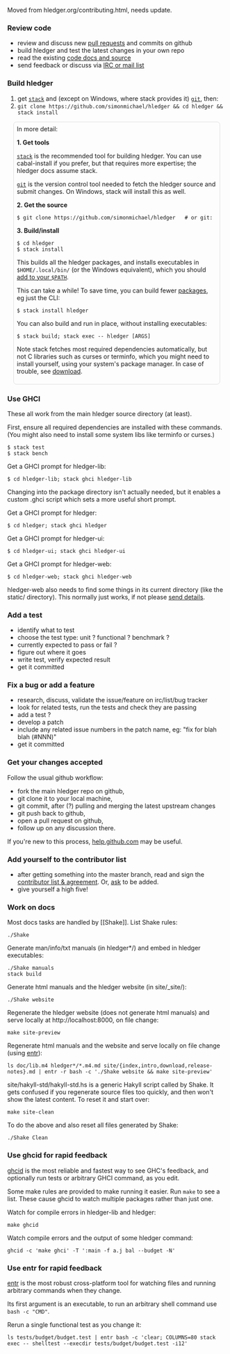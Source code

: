 Moved from hledger.org/contributing.html, needs update.

### Review code

- review and discuss new [pull requests](http://prs.hledger.org) and commits on github
- build hledger and test the latest changes in your own repo
- read the existing [code docs and source](#quick-links)
- send feedback or discuss via [IRC or mail list](/docs.html#helpfeedback)

### Build hledger

1. get [`stack`](/download.html#b) and (except on Windows, where stack provides it) [`git`](http://git-scm.com), then:
2. `git clone https://github.com/simonmichael/hledger && cd hledger && stack install`

<div style="margin-left:1em; margin-right:1em; padding:.5em; border:thin solid #ddd; border-radius:.5em;">
In more detail:

**1. Get tools**

[`stack`](/download.html#b)
is the recommended tool for building hledger.  You can use cabal-install
if you prefer, but that requires more expertise;
the hledger docs assume stack.

[`git`](http://git-scm.com) is the version control tool needed to
fetch the hledger source and submit changes. On Windows, stack will
install this as well.

<!--
While you're installing, here are some optional extra tools:

- `ghcid`: gives real-time feedback as you make code changes, reliable and useful.
- `hasktags`: generates tag files for quick code navigation in editors like Emacs and vi.
- `shelltestrunner`: if you want to run hledger's functional tests.
- [GNU Make](http://www.gnu.org/software/make): if you want to use some convenient [Makefile rules](#make).

```shell
$ stack install ghcid hasktags shelltestrunner
```
-->

**2. Get the source**

```shell
$ git clone https://github.com/simonmichael/hledger   # or git:
```

**3. Build/install**

```shell
$ cd hledger
$ stack install
```

This builds all the hledger packages, and installs executables in
`$HOME/.local/bin/` (or the Windows equivalent), which you should 
[add to your `$PATH`](/download.html#b).

This can take a while!
To save time, you can build fewer [packages](/manual.html#official-add-ons), eg just the CLI:
```shell
$ stack install hledger
```

You can also build and run in place, without installing executables:
```shell
$ stack build; stack exec -- hledger [ARGS]
```

Note stack fetches most required dependencies automatically,
but not C libraries such as curses or terminfo, which you might need
to install yourself, using your system's package manager.
In case of trouble, see [download](/download.html#b).

</div>

### Use GHCI

These all work from the main hledger source directory (at least).

First, ensure all required dependencies are installed with these
commands. (You might also need to install some system libs like
terminfo or curses.)

```shell
$ stack test
$ stack bench
```

Get a GHCI prompt for hledger-lib:
```shell
$ cd hledger-lib; stack ghci hledger-lib
```
Changing into the package directory isn't actually needed, but it
enables a custom .ghci script which sets a more useful short prompt.

Get a GHCI prompt for hledger:
```shell
$ cd hledger; stack ghci hledger
```

Get a GHCI prompt for hledger-ui:
```shell
$ cd hledger-ui; stack ghci hledger-ui
```
Get a GHCI prompt for hledger-web:
```shell
$ cd hledger-web; stack ghci hledger-web
```
hledger-web also needs to find some things in its current directory (like the static/ directory).
This normally just works, if not please [send details](https://github.com/simonmichael/hledger/issues/274).

<!--
Get a GHCI prompt for hledger and hledger-lib:
```shell
$ make ghci
```

Get a GHCI prompt for hledger-web, hledger and hledger-lib:
```shell
$ make ghci-web
```

For the dev.hs developer script:
```shell
$ make ghci-dev
```
-->

### Add a test

- identify what to test
- choose the test type: unit ? functional ? benchmark ?
- currently expected to pass or fail ?
- figure out where it goes
- write test, verify expected result
- get it committed

### Fix a bug or add a feature

- research, discuss, validate the issue/feature on irc/list/bug tracker
- look for related tests, run the tests and check they are passing
- add a test ?
- develop a patch
- include any related issue numbers in the patch name, eg: "fix for blah blah (#NNN)"
- get it committed

### Get your changes accepted

Follow the usual github workflow:

- fork the main hledger repo on github,
- git clone it to your local machine,
- git commit, after (?) pulling and merging the latest upstream changes
- git push back to github,
- open a pull request on github,
- follow up on any discussion there.

If you're new to this process, [help.github.com](http://help.github.com) may be useful.

### Add yourself to the contributor list

- after getting something into the master branch, read and sign the [contributor list & agreement](contributors.html). Or, [ask](/docs.html#helpfeedback) to be added.
- give yourself a high five!

### Work on docs

Most docs tasks are handled by [[Shake]]. List Shake rules:

    ./Shake

Generate man/info/txt manuals (in hledger*/) and embed in hledger executables:

    ./Shake manuals
    stack build

Generate html manuals and the hledger website (in site/_site/):

    ./Shake website

Regenerate the hledger website (does not generate html manuals) and serve locally at http://localhost:8000, on file change:

    make site-preview

Regenerate html manuals and the website and serve locally on file change (using [entr](http://www.entrproject.org)):

    ls doc/lib.m4 hledger*/*.m4.md site/{index,intro,download,release-notes}.md | entr -r bash -c './Shake website && make site-preview'

site/hakyll-std/hakyll-std.hs is a generic Hakyll script called by Shake.
It gets confused if you regenerate source files too quickly, and then won't show the latest content.
To reset it and start over:

    make site-clean

To do the above and also reset all files generated by Shake:

    ./Shake Clean

### Use ghcid for rapid feedback

[ghcid](http://hackage.haskell.org/package/ghcid) is the most reliable and fastest way to see GHC's feedback, and optionally run tests or arbitrary GHCI command, as you edit.

Some make rules are provided to make running it easier. Run `make` to see a list. These cause ghcid to watch multiple packages rather than just one. 

Watch for compile errors in hledger-lib and hledger:

    make ghcid

Watch compile errors and the output of some hledger command:

    ghcid -c 'make ghci' -T ':main -f a.j bal --budget -N'

### Use entr for rapid feedback

[entr](http://entrproject.org/) is the most robust cross-platform tool for watching files and running arbitrary commands when they change. 

Its first argument is an executable, to run an arbitrary shell command use `bash -c "CMD"`.

Rerun a single functional test as you change it:

    ls tests/budget/budget.test | entr bash -c 'clear; COLUMNS=80 stack exec -- shelltest --execdir tests/budget/budget.test -i12'
